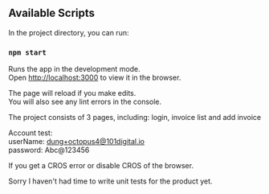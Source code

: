 ## Available Scripts

In the project directory, you can run:

### `npm start`

Runs the app in the development mode.\
Open [http://localhost:3000](http://localhost:3000) to view it in the browser.

The page will reload if you make edits.\
You will also see any lint errors in the console.

The project consists of 3 pages, including:
login, invoice list and add invoice

Account test: <br/>
userName: dung+octopus4@101digital.io <br/>
password: Abc@123456 <br/>

If you get a CROS error or disable CROS of the browser.

Sorry I haven't had time to write unit tests for the product yet.